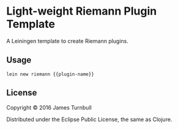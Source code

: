 # Light-weight Riemann Plugin Template

A Leiningen template to create Riemann plugins.

## Usage

    lein new riemann {{plugin-name}}

## License

Copyright © 2016 James Turnbull

Distributed under the Eclipse Public License, the same as Clojure.
